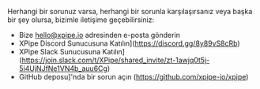Herhangi bir sorunuz varsa, herhangi bir sorunla karşılaşırsanız veya başka bir şey olursa, bizimle iletişime geçebilirsiniz:

- Bize [hello@xpipe.io](mailto://hello@xpipe.io) adresinden e-posta gönderin
- XPipe Discord Sunucusuna Katılın](https://discord.gg/8y89vS8cRb)
- XPipe Slack Sunucusuna Katılın](https://join.slack.com/t/XPipe/shared_invite/zt-1awjq0t5j-5i4UjNJfNe1VN4b_auu6Cg)
- GitHub deposu]'nda bir sorun açın (https://github.com/xpipe-io/xpipe)